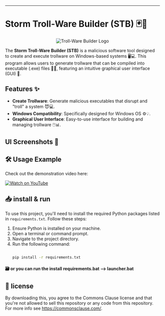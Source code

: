 

---
# Storm Troll-Ware Builder (STB) 🃏🚨

<p align="center">
  <img src="https://imgur.com/HHlASHV.png" alt="Troll-Ware Builder Logo">
</p>

The **Storm Troll-Ware Builder (STB)** is a malicious software tool designed to create and execute trollware on Windows-based systems 🖥️💻. This program allows users to generate trollware that can be compiled into executable (.exe) files 🔨💥, featuring an intuitive graphical user interface (GUI) 🎨.

## Features ✨
- **Create Trollware**: Generate malicious executables that disrupt and "troll" a system 😈💻.
- **Windows Compatibility**: Specifically designed for Windows OS ⚙️💡.
- **Graphical User Interface**: Easy-to-use interface for building and managing trollware 🖱️📊.

## UI Screenshots 📸


## 🛠️ Usage Example

Check out the demonstration video here:  

[![Watch on YouTube](https://imgur.com/fBOGRkS.png)](https://youtu.be/NlJVZS8tU6I)


## 📥 install & run

To use this project, you'll need to install the required Python packages listed in `requirements.txt`. Follow these steps:

1. Ensure Python is installed on your machine.
2. Open a terminal or command prompt.
3. Navigate to the project directory.
4. Run the following command:
   ```bash
   
   pip install -r requirements.txt
   
   ```
   
#### 🗃️ or you can run the install requirements.bat --> launcher.bat

## 💼 license

By downloading this, you agree to the Commons Clause license and that you're not allowed to sell this repository or any code from this repository. For more info see https://commonsclause.com/.
